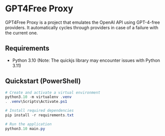 # GPT4Free Proxy

GPT4Free Proxy is a project that emulates the OpenAI API using GPT-4-free providers. It automatically cycles through providers in case of a failure with the current one.

## Requirements
- Python 3.10 (Note: The quickjs library may encounter issues with Python 3.11)

## Quickstart (PowerShell)
```powershell
# Create and activate a virtual environment
python3.10 -m virtualenv .venv
. .venv\Scripts\Activate.ps1

# Install required dependencies
pip install -r requirements.txt

# Run the application
python3.10 main.py
